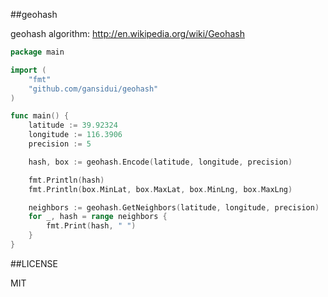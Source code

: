 ##geohash

geohash algorithm: http://en.wikipedia.org/wiki/Geohash

~~~ go
package main

import (
	"fmt"
	"github.com/gansidui/geohash"
)

func main() {
	latitude := 39.92324
	longitude := 116.3906
	precision := 5

	hash, box := geohash.Encode(latitude, longitude, precision)

	fmt.Println(hash)
	fmt.Println(box.MinLat, box.MaxLat, box.MinLng, box.MaxLng)

	neighbors := geohash.GetNeighbors(latitude, longitude, precision)
	for _, hash = range neighbors {
		fmt.Print(hash, " ")
	}
}

~~~


##LICENSE

MIT
